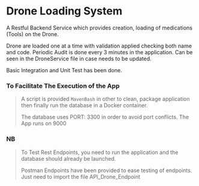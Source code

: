 # Drone Loading System

A Restful Backend Service which provides creation, loading of medications (Tools) on the Drone.

Drone are loaded one at a time with validation applied checking both name and code. Periodic Audit is done 
every 3 minutes in the application. Can be seen in the DroneService file in case needs to be updated.

Basic Integration and Unit Test has been done.

### To Facilitate The Execution of the App
>A script is provided `MavenBash` in other to clean, package application then finally run the
database in a Docker container.
> 
> The database uses PORT: 3300 in order to avoid port conflicts.
> The App runs on 9000

### NB
> To Test Rest Endpoints, you need to run the application and the database should already be launched.
>
>  Postman Endpoints have been provided to ease testing of endpoints. Just need to import the file API_Drone_Endpoint
